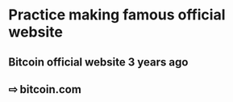 # Practice making famous official website
## Bitcoin official website 3 years ago

<p>
    <h2>
    <a link="https://kska32.github.io/fake-bitcoin.com-ui/">⇨ bitcoin.com</a>
    <h2>
</p>
